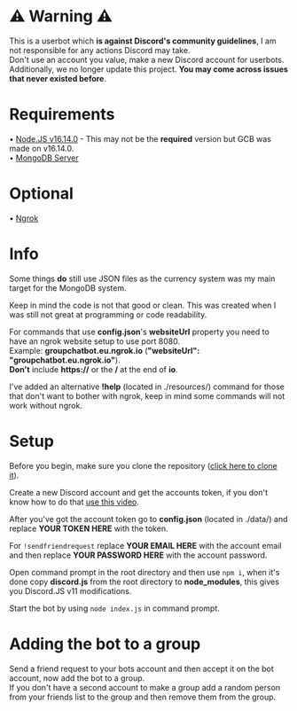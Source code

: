 # ⚠️ Warning ⚠️

This is a userbot which **is against Discord's community guidelines**, I am not responsible for any actions Discord may take.  
Don't use an account you value, make a new Discord account for userbots.  
Additionally, we no longer update this project. **You may come across issues that never existed before**.

# Requirements

• [Node.JS v16.14.0](https://nodejs.org/download/release/v16.14.0/) - This may not be the **required** version but GCB was made on v16.14.0.  
• [MongoDB Server](https://www.mongodb.com/try/download/community)

# Optional
• [Ngrok](https://ngrok.com/download)

# Info

Some things **do** still use JSON files as the currency system was my main target for the MongoDB system.

Keep in mind the code is not that good or clean. This was created when I was still not great at programming or code readability.

For commands that use **config.json**'s **websiteUrl** property you need to have an ngrok website setup to use port 8080.  
Example: **groupchatbot.eu.ngrok.io** (**"websiteUrl": "groupchatbot.eu.ngrok.io"**).  
**Don't** include **https://** or the **/** at the end of **io**.

I've added an alternative **!help** (located in ./resources/) command for those that don't want to bother with ngrok, keep in mind some commands will not work without ngrok.

# Setup

Before you begin, make sure you clone the repository ([click here to clone it](https://github.com/groupchatbotdiscord/groupchatbot_discord/archive/refs/heads/main.zip)).

Create a new Discord account and get the accounts token, if you don't know how to do that [use this video](https://youtu.be/WWHZoa0SxCc?t=144).

After you've got the account token go to **config.json** (located in ./data/) and replace **YOUR TOKEN HERE** with the token.

For `!sendfriendrequest` replace **YOUR EMAIL HERE** with the account email and then replace **YOUR PASSWORD HERE** with the account password.

Open command prompt in the root directory and then use `npm i`, when it's done copy **discord.js** from the root directory to **node_modules**, this gives you Discord.JS v11 modifications.

Start the bot by using `node index.js` in command prompt.

# Adding the bot to a group

Send a friend request to your bots account and then accept it on the bot account, now add the bot to a group.  
If you don't have a second account to make a group add a random person from your friends list to the group and then remove them from the group.
